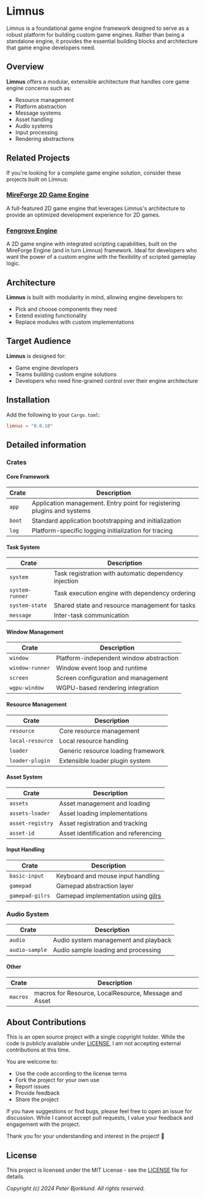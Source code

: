 # Limnus

Limnus is a foundational game engine framework designed to serve as a robust platform for building custom game engines. Rather than being a standalone engine, it provides the essential building blocks and architecture that game engine developers need.

## Overview

**Limnus** offers a modular, extensible architecture that handles core game engine concerns such as:

- Resource management
- Platform abstraction
- Message systems
- Asset handling
- Audio systems
- Input processing
- Rendering abstractions

## Related Projects

If you're looking for a complete game engine solution, consider these projects built on Limnus:

### [MireForge 2D Game Engine](https://github.com/mireforge/mireforge)

A full-featured 2D game engine that leverages Limnus's architecture to provide an optimized development experience for 2D games.

### [Fengrove Engine](https://github.com/fengrove/fengrove)

A 2D game engine with integrated scripting capabilities, built on the MireForge Engine (and in turn Limnus) framework. Ideal for developers who want the power of a custom engine with the flexibility of scripted gameplay logic.

## Architecture

**Limnus** is built with modularity in mind, allowing engine developers to:

- Pick and choose components they need
- Extend existing functionality
- Replace modules with custom implementations

## Target Audience

**Limnus** is designed for:

- Game engine developers
- Teams building custom engine solutions
- Developers who need fine-grained control over their engine architecture

## Installation

Add the following to your `Cargo.toml`:

```toml
limnus = "0.0.10"
```

## Detailed information

### Crates

#### Core Framework

| Crate  | Description                                                             |
| ------ | ----------------------------------------------------------------------- |
| `app`  | Application management. Entry point for registering plugins and systems |
| `boot` | Standard application bootstrapping and initialization                   |
| `log`  | Platform-specific logging initialization for tracing                    |

#### Task System

| Crate           | Description                                           |
| --------------- | ----------------------------------------------------- |
| `system`        | Task registration with automatic dependency injection |
| `system-runner` | Task execution engine with dependency ordering        |
| `system-state`  | Shared state and resource management for tasks        |
| `message`       | Inter-task communication                              |

#### Window Management

| Crate           | Description                             |
| --------------- | --------------------------------------- |
| `window`        | Platform-independent window abstraction |
| `window-runner` | Window event loop and runtime           |
| `screen`        | Screen configuration and management     |
| `wgpu-window`   | WGPU-based rendering integration        |

#### Resource Management

| Crate            | Description                        |
| ---------------- | ---------------------------------- |
| `resource`       | Core resource management           |
| `local-resource` | Local resource handling            |
| `loader`         | Generic resource loading framework |
| `loader-plugin`  | Extensible loader plugin system    |

#### Asset System

| Crate            | Description                          |
| ---------------- | ------------------------------------ |
| `assets`         | Asset management and loading         |
| `assets-loader`  | Asset loading implementations        |
| `asset-registry` | Asset registration and tracking      |
| `asset-id`       | Asset identification and referencing |

#### Input Handling

| Crate           | Description                                                          |
| --------------- | -------------------------------------------------------------------- |
| `basic-input`   | Keyboard and mouse input handling                                    |
| `gamepad`       | Gamepad abstraction layer                                            |
| `gamepad-gilrs` | Gamepad implementation using [gilrs](https://crates.io/crates/gilrs) |

### Audio System

| Crate          | Description                          |
| -------------- | ------------------------------------ |
| `audio`        | Audio system management and playback |
| `audio-sample` | Audio sample loading and processing  |

#### Other

| Crate    | Description                                           |
| -------- | ----------------------------------------------------- |
| `macros` | macros for Resource, LocalResource, Message and Asset |

## About Contributions

This is an open source project with a single copyright holder.
While the code is publicly available under [LICENSE](LICENSE), I am not accepting external contributions at this time.

You are welcome to:

- Use the code according to the license terms
- Fork the project for your own use
- Report issues
- Provide feedback
- Share the project

If you have suggestions or find bugs, please feel free to open an issue for discussion. While I cannot accept pull requests, I value your feedback and engagement with the project.

Thank you for your understanding and interest in the project! 🙏

## License

This project is licensed under the MIT License - see the [LICENSE](LICENSE) file for details.

_Copyright (c) 2024 Peter Bjorklund. All rights reserved._
